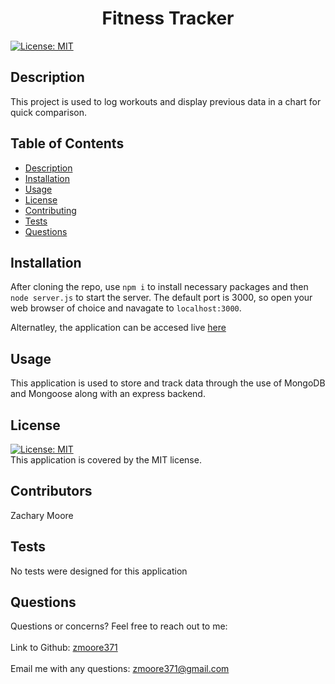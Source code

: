 
  <h1 align="center">Fitness Tracker</h1>
  
  [![License: MIT](https://img.shields.io/badge/License-MIT-yellow.svg)](https://opensource.org/licenses/MIT)<br />
   
  ## Description
   This project is used to log workouts and display previous data in a chart for quick comparison.
   
   ## Table of Contents
   - [Description](#description)
   - [Installation](#installation)
   - [Usage](#usage)
   - [License](#license)
   - [Contributing](#contributing)
   - [Tests](#tests)
   - [Questions](#questions)
   
   ## Installation
   After cloning the repo, use `npm i` to install necessary packages and then `node server.js` to start the server. The default port is 3000, so open your web browser of choice and navagate to `localhost:3000`.

   Alternatley, the application can be accesed live [here](https://workout-tracker9001.herokuapp.com/)
   
   ## Usage
   This application is used to store and track data through the use of MongoDB and Mongoose along with an express backend.
   
   ## License
   [![License: MIT](https://img.shields.io/badge/License-MIT-yellow.svg)](https://opensource.org/licenses/MIT)
   <br />
   This application is covered by  the MIT license. 
   
   ## Contributors
   Zachary Moore
   
   ## Tests
   No tests were designed for this application
 
   ## Questions
   Questions or concerns? Feel free to reach out to me:<br />
   <br />
   Link to Github: [zmoore371](https://github.com/zmoore371)<br />
   <br />
   Email me with any questions: zmoore371@gmail.com<br /><br />